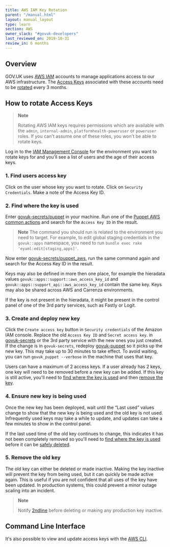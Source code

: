 ```yaml
---
title: AWS IAM Key Rotation
parent: "/manual.html"
layout: manual_layout
type: learn
section: AWS
owner_slack: "#govuk-developers"
last_reviewed_on: 2019-10-31
review_in: 6 months
---
```


## Overview

GOV.UK uses [AWS IAM](https://docs.aws.amazon.com/en_pv/IAM/latest/UserGuide/id_users.html)
accounts to manage applications access to our AWS infrastructure. The
[Access Keys](https://docs.aws.amazon.com/en_pv/IAM/latest/UserGuide/id_credentials_access-keys.html)
associated with these accounts need to be [rotated](https://docs.aws.amazon.com/IAM/latest/UserGuide/id_credentials_access-keys.html#Using_RotateAccessKey)
every 3 months.

## How to rotate Access Keys

> **Note**
>
> Rotating AWS IAM keys requires permissions which are available with the
> `admin`, `internal-admin`, `platformhealth-poweruser` or `poweruser` roles.
> If you can't assume one of these roles, you won't be able to rotate keys.

Log in to the [IAM Management Console](https://console.aws.amazon.com/iam/home?region=eu-west-1#/users)
for the environment you want to rotate keys for and you'll see a list of users
and the age of their access keys.

### 1. Find users access key

Click on the user whose key you want to rotate. Click on `Security Credentials`. Make a note of the Access Key ID.

### 2. Find where the key is used

Enter [govuk-secrets/puppet](https://github.com/alphagov/govuk-secrets/tree/master/puppet) in your machine.
Run one of the [Puppet AWS common actions](https://github.com/alphagov/govuk-secrets/tree/master/puppet_aws#common-actions) and search for the `Access Key ID` in the result.

> **Note**
> The command you should run is related to the environment you need to target.
> For example, to edit global staging credentials in the `govuk::apps` namespace, you need to run `bundle exec rake 'eyaml:edit[staging,apps]'`.

Now enter [govuk-secrets/puppet_aws](https://github.com/alphagov/govuk-secrets/tree/master/puppet_aws), run the same command again and search for the Access Key ID in the result.

Keys may also be defined in more then one place, for example the hieradata values
`govuk::apps::support::aws_access_key_id` and
`govuk::apps::support_api::aws_access_key_id` contain the same key.
Keys may also be shared across AWS and Carrenza environments.

If the key is not present in the hieradata, it might be present in the control panel of one of the 3rd party services, such as Fastly or Logit.

### 3. Create and deploy new key

Click the `Create access key` button in `Security credentials` of the Amazon IAM console.
Replace the old `Access Key ID` and `Secret access key`.
in [govuk-secrets](https://github.com/alphagov/govuk-secrets/tree/master) or the
3rd party service with the new ones you just created.
If the change is in `govuk-secrets`, redeploy [govuk-puppet](https://github.com/alphagov/govuk-puppet) so it picks up the new key.
This may take up to 30 minutes to take effect. To avoid waiting, you can run `govuk_puppet --verbose` in the machine that uses that key.

Users can have a maximum of 2 access keys. If a user already has 2 keys, one
key will need to be removed before a new key can be added. If this key is still
active, you'll need to
[find where the key is used](#1-find-where-the-key-is-used) and then
[remove the key](#4-remove-the-old-key).

### 4. Ensure new key is being used

Once the new key has been deployed, wait until the “Last used” values change
to show that the new key is being used and the old key is not used. Infrequently
used keys may take a while to update, and updates can take a few minutes to show
in the control panel.

If the last used time of the old key continues to change, this indicates it
has not been completely removed so you'll need to
[find where the key is used](#1-find-where-the-key-is-used) before it can be
[safely deleted](#4-remove-the-old-key).

### 5. Remove the old key

The old key can either be deleted or made inactive. Making the key inactive will
prevent the key from being used, but it can quickly be made active again. This
is useful if you are not confident that all uses of the key have been updated.
In production systems, this could prevent a minor outage scaling into an
incident.

> **Note**
>
> Notify [2ndline](/manual/2nd-line.html) before deleting or making any production
> key inactive.

## Command Line Interface

It's also possible to view and update access keys with the
[AWS CLI](https://aws.amazon.com/blogs/security/how-to-rotate-access-keys-for-iam-users/).
